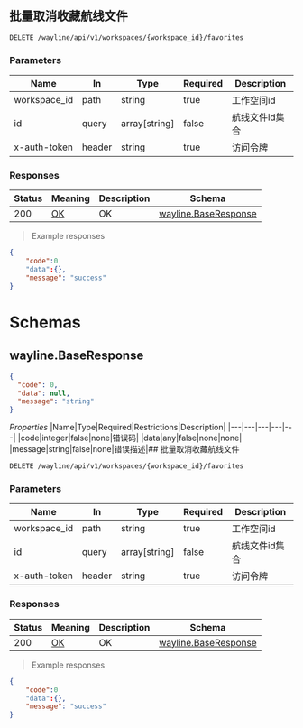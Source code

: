 ## 批量取消收藏航线文件

<a id="opIdwayline-delete-favorite-batch"></a>

`DELETE /wayline/api/v1/workspaces/{workspace_id}/favorites`

<h3 id="批量删除航线文件收藏-parameters">Parameters</h3>

|Name|In|Type|Required|Description|
|---|---|---|---|---|
|workspace_id|path|string|true|工作空间id|
|id|query|array[string]|false|航线文件id集合|
|x-auth-token|header|string|true|访问令牌|


<h3 id="批量删除航线文件收藏-responses">Responses</h3>

|Status|Meaning|Description|Schema|
|---|---|---|---|
|200|[OK](https://tools.ietf.org/html/rfc7231#section-6.3.1)|OK|[wayline.BaseResponse](#schemawayline.baseresponse)|

> Example responses
>
```json
{
	"code":0
   	"data":{},
    "message": "success"
}
```

# Schemas
<h2 id="tocS_wayline.BaseResponse">wayline.BaseResponse</h2>
<!-- backwards compatibility -->
<a id="schemawayline.baseresponse"></a>
<a id="schema_wayline.BaseResponse"></a>
<a id="tocSwayline.baseresponse"></a>
<a id="tocswayline.baseresponse"></a>

```json
{
  "code": 0,
  "data": null,
  "message": "string"
}

```
*Properties*
|Name|Type|Required|Restrictions|Description|
|---|---|---|---|---|
|code|integer|false|none|错误码|
|data|any|false|none|none|
|message|string|false|none|错误描述|## 批量取消收藏航线文件

<a id="opIdwayline-delete-favorite-batch"></a>

`DELETE /wayline/api/v1/workspaces/{workspace_id}/favorites`

<h3 id="批量删除航线文件收藏-parameters">Parameters</h3>

|Name|In|Type|Required|Description|
|---|---|---|---|---|
|workspace_id|path|string|true|工作空间id|
|id|query|array[string]|false|航线文件id集合|
|x-auth-token|header|string|true|访问令牌|


<h3 id="批量删除航线文件收藏-responses">Responses</h3>

|Status|Meaning|Description|Schema|
|---|---|---|---|
|200|[OK](https://tools.ietf.org/html/rfc7231#section-6.3.1)|OK|[wayline.BaseResponse](#schemawayline.baseresponse)|

> Example responses
>
```json
{
	"code":0
   	"data":{},
    "message": "success"
}
```